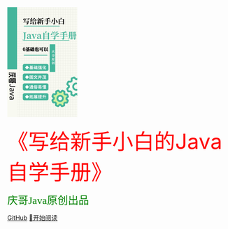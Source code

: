 <img src="_media/java.jpeg" style="zoom: 25%;" />

<font size=7 color=red>《写给新手小白的Java自学手册》</font>


<font face="黑体" color=green size=5>庆哥Java原创出品</font>

  

  [GitHub](https://github.com/docsifyjs/docsify/)    [📖开始阅读](/README)

